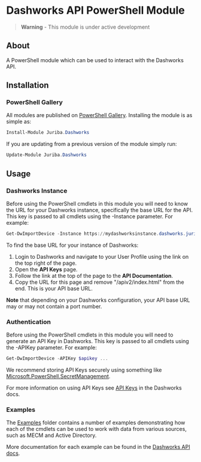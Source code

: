 # Dashworks API PowerShell Module

> **Warning** - This module is under active development

## About

A PowerShell module which can be used to interact with the Dashworks API.

## Installation

### PowerShell Gallery

All modules are published on [PowerShell Gallery](https://www.powershellgallery.com/packages/Juriba.Dashworks/). Installing the module is as simple as:

```powershell
Install-Module Juriba.Dashworks
```

If you are updating from a previous version of the module simply run:

```powershell
Update-Module Juriba.Dashworks
```

## Usage

### Dashworks Instance

Before using the PowerShell cmdlets in this module you will need to know the URL for your Dashworks instance, specifically the base URL for the API. This key is passed to all cmdlets using the -Instance parameter. For example:

```powershell
Get-DwImportDevice -Instance https://mydashworksinstance.dashworks.juriba.app ...
```

To find the base URL for your instance of Dashworks:

1. Login to Dashworks and navigate to your User Profile using the link on the top right of the page.
1. Open the **API Keys** page.
1. Follow the link at the top of the page to the **API Documentation**.
1. Copy the URL for this page and remove "/apiv2/index.html" from the end. This is your API base URL.

**Note** that depending on your Dashworks configuration, your API base URL may or may not contain a port number.

### Authentication

Before using the PowerShell cmdlets in this module you will need to generate an API Key in Dashworks. This key is passed to all cmdlets using the -APIKey parameter. For example:

```powershell
Get-DwImportDevice -APIKey $apikey ...
```

We recommend storing API Keys securely using something like [Microsoft.PowerShell.SecretManagement](https://docs.microsoft.com/en-us/powershell/module/microsoft.powershell.secretmanagement/?view=ps-modules).

For more information on using API Keys see [API Keys](https://docs.juriba.com/dashworks/dashworks-api/api-keys) in the Dashworks docs.

### Examples

The [Examples](./Examples) folder contains a number of examples demonstrating how each of the cmdlets can be used to work with data from various sources, such as MECM and Active Directory.

More documentation for each example can be found in the [Dashworks API docs](https://docs.juriba.com/dashworks/dashworks-api/data-import-examples).
